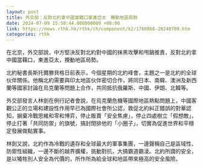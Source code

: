 ```yaml
---
layout: post
title: 外交部：反對北約拿中國當藉口東進亞太　攪動地區局勢
date: 2024-07-09 15:58:44.000000000 +08:00
link: https://news.rthk.hk/rthk/ch/component/k2/1760868-20240709.htm
categories: rthk
---
```


在北京，外交部說，中方堅決反對北約對中國的抹黑攻擊和甩鍋推責，反對北約拿中國當藉口，東進亞太，攪動地區局勢。

北約秘書長斯托爾滕貝格日前表示，今個星期的北約峰會，主題之一是北約的全球伙伴關係。他稱北約需要與印太地區伙伴密切合作，將同日本、南韓、澳洲及新西蘭等國家討論在烏克蘭等問題上合作，共同抵抗俄羅斯、中國、伊朗、北韓等。

外交部發言人林劍在例行記者會說，在烏克蘭危機等國際地區熱點問題上，中國客觀公正的立場和建設性作用早已為國際社會所公認，敦促北約糾正錯誤的對華認知，摒棄冷戰思維和零和博弈，停止販賣「安全焦慮」，停止四處樹立「假想敵」，停止打著「共同防禦」的旗號，搞封閉排他的「小圈子」，切實為促進世界和平穩定發展做點實事。

林劍又說，北約作為冷戰的遺存和全球最大的軍事集團，一邊聲稱自己是區域性、防禦性組織，一邊不斷的越界擴權，挑動對抗，大搞霸道霸淩。北約所謂的安全，是以犧牲別人安全為代價的，所作所為給全球和地區帶來極高的安全風險。
